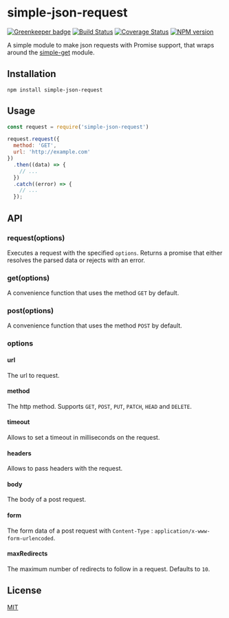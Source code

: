 # simple-json-request

[![Greenkeeper badge](https://badges.greenkeeper.io/SerayaEryn/simple-json-request.svg)](https://greenkeeper.io/)
[![Build Status](https://travis-ci.org/SerayaEryn/simple-json-request.svg?branch=master)](https://travis-ci.org/SerayaEryn/simple-json-request)
[![Coverage Status](https://coveralls.io/repos/github/SerayaEryn/simple-json-request/badge.svg?branch=master)](https://coveralls.io/github/SerayaEryn/simple-json-request?branch=master)
[![NPM version](https://img.shields.io/npm/v/simple-json-request.svg?style=flat)](https://www.npmjs.com/package/simple-json-request)

A simple module to make json requests with Promise support, that wraps around the [simple-get](https://github.com/feross/simple-get) module.

## Installation
```
npm install simple-json-request
```
## Usage

```js
const request = require('simple-json-request')

request.request({
  method: 'GET',
  url: 'http://example.com'
})
  .then((data) => {
    // ...
  })
  .catch((error) => {
    // ...
  });
```
## API
### request(options)
Executes a request with the specified `options`. Returns a promise that either resolves the parsed data or rejects with an error.
### get(options)
A convenience function that uses the method `GET` by default.
### post(options)
A convenience function that uses the method `POST` by default.
### options
#### url
The url to request.
#### method
The http method. Supports `GET`, `POST`, `PUT`, `PATCH`, `HEAD` and `DELETE`.
#### timeout
Allows to set a timeout in milliseconds on the request.
#### headers
Allows to pass headers with the request.
#### body
The body of a post request.
#### form
The form data of a post request with `Content-Type` : `application/x-www-form-urlencoded`.
#### maxRedirects
The maximum number of redirects to follow in a request. Defaults to `10`.
## License

[MIT](./LICENSE)
